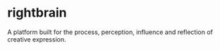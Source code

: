 # rightbrain
A platform built for the process, perception, influence and reflection of creative expression.
